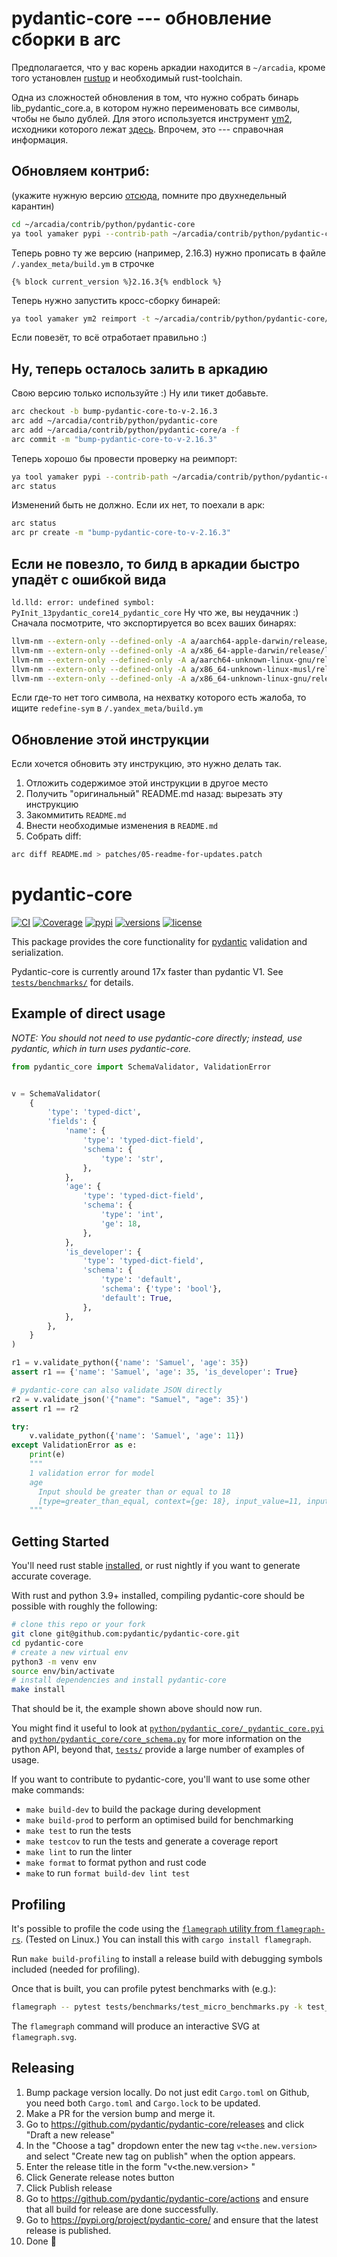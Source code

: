 # pydantic-core --- обновление сборки в arc

Предполагается, что у вас корень аркадии находится в `~/arcadia`, кроме того установлен [rustup](https://rustup.rs/) и 
необходимый rust-toolchain.

Одна из сложностей обновления в том, что нужно собрать бинарь lib_pydantic_core.a, в котором нужно переименовать все символы,
чтобы не было дублей. Для этого используется инструмент [ym2](https://docs.yandex-team.ru/contrib-automation/templates),
исходники которого лежат [здесь](https://a.yandex-team.ru/arcadia/devtools/yamaker/libym2). Впрочем, это --- справочная
информация.

## Обновляем контриб:

(укажите нужную версию [отсюда](https://github.com/pydantic/pydantic-core/releases), помните про двухнедельный карантин)

```bash
cd ~/arcadia/contrib/python/pydantic-core
ya tool yamaker pypi --contrib-path ~/arcadia/contrib/python/pydantic-core -v 2.16.3 
```

Теперь ровно ту же версию (например, 2.16.3) нужно прописать в файле `/.yandex_meta/build.ym` в строчке

```
{% block current_version %}2.16.3{% endblock %}
```

Теперь нужно запустить кросс-сборку бинарей:

```bash
ya tool yamaker ym2 reimport -t ~/arcadia/contrib/python/pydantic-core/.yandex_meta/build.ym
```

Если повезёт, то всё отработает правильно :)


## Ну, теперь осталось залить в аркадию

Свою версию только используйте :) 
Ну или тикет добавьте.

```bash
arc checkout -b bump-pydantic-core-to-v-2.16.3
arc add ~/arcadia/contrib/python/pydantic-core
arc add ~/arcadia/contrib/python/pydantic-core/a -f
arc commit -m "bump-pydantic-core-to-v-2.16.3"
```

Теперь хорошо бы провести проверку на реимпорт:

```bash
ya tool yamaker pypi --contrib-path ~/arcadia/contrib/python/pydantic-core -v 2.16.3 
arc status
```

Изменений быть не должно. Если их нет, то поехали в арк:

```bash
arc status
arc pr create -m "bump-pydantic-core-to-v-2.16.3"
```

## Если не повезло, то билд в аркадии быстро упадёт с ошибкой вида 
`ld.lld: error: undefined symbol: PyInit_13pydantic_core14_pydantic_core`
Ну что же, вы неудачник :)
Сначала посмотрите, что экспортируется во всех ваших бинарях:

```bash
llvm-nm --extern-only --defined-only -A a/aarch64-apple-darwin/release/lib_pydantic_core.a 2>/dev/null | sed -e 's|.* ||' | grep PyInit
llvm-nm --extern-only --defined-only -A a/x86_64-apple-darwin/release/lib_pydantic_core.a 2>/dev/null | sed -e 's|.* ||' | grep PyInit
llvm-nm --extern-only --defined-only -A a/aarch64-unknown-linux-gnu/release/lib_pydantic_core.a 2>/dev/null | sed -e 's|.* ||' | grep PyInit
llvm-nm --extern-only --defined-only -A a/x86_64-unknown-linux-musl/release/lib_pydantic_core.a 2>/dev/null | sed -e 's|.* ||' | grep PyInit
llvm-nm --extern-only --defined-only -A a/x86_64-unknown-linux-gnu/release/lib_pydantic_core.a 2>/dev/null | sed -e 's|.* ||' | grep PyInit
```

Если где-то нет того символа, на нехватку которого есть жалоба, то ищите `redefine-sym` в `/.yandex_meta/build.ym`


## Обновление этой инструкции

Если хочется обновить эту инструкцию, это нужно делать так.

1. Отложить содержимое этой инструкции в другое место
2. Получить "оригинальный" README.md назад: вырезать эту инструкцию
3. Закоммитить `README.md`
5. Внести необходимые изменения в `README.md`
5. Собрать diff:

```bash
arc diff README.md > patches/05-readme-for-updates.patch
```

# pydantic-core

[![CI](https://github.com/pydantic/pydantic-core/workflows/ci/badge.svg?event=push)](https://github.com/pydantic/pydantic-core/actions?query=event%3Apush+branch%3Amain+workflow%3Aci)
[![Coverage](https://codecov.io/gh/pydantic/pydantic-core/branch/main/graph/badge.svg)](https://codecov.io/gh/pydantic/pydantic-core)
[![pypi](https://img.shields.io/pypi/v/pydantic-core.svg)](https://pypi.python.org/pypi/pydantic-core)
[![versions](https://img.shields.io/pypi/pyversions/pydantic-core.svg)](https://github.com/pydantic/pydantic-core)
[![license](https://img.shields.io/github/license/pydantic/pydantic-core.svg)](https://github.com/pydantic/pydantic-core/blob/main/LICENSE)

This package provides the core functionality for [pydantic](https://docs.pydantic.dev) validation and serialization.

Pydantic-core is currently around 17x faster than pydantic V1.
See [`tests/benchmarks/`](./tests/benchmarks/) for details.

## Example of direct usage

_NOTE: You should not need to use pydantic-core directly; instead, use pydantic, which in turn uses pydantic-core._

```py
from pydantic_core import SchemaValidator, ValidationError


v = SchemaValidator(
    {
        'type': 'typed-dict',
        'fields': {
            'name': {
                'type': 'typed-dict-field',
                'schema': {
                    'type': 'str',
                },
            },
            'age': {
                'type': 'typed-dict-field',
                'schema': {
                    'type': 'int',
                    'ge': 18,
                },
            },
            'is_developer': {
                'type': 'typed-dict-field',
                'schema': {
                    'type': 'default',
                    'schema': {'type': 'bool'},
                    'default': True,
                },
            },
        },
    }
)

r1 = v.validate_python({'name': 'Samuel', 'age': 35})
assert r1 == {'name': 'Samuel', 'age': 35, 'is_developer': True}

# pydantic-core can also validate JSON directly
r2 = v.validate_json('{"name": "Samuel", "age": 35}')
assert r1 == r2

try:
    v.validate_python({'name': 'Samuel', 'age': 11})
except ValidationError as e:
    print(e)
    """
    1 validation error for model
    age
      Input should be greater than or equal to 18
      [type=greater_than_equal, context={ge: 18}, input_value=11, input_type=int]
    """
```

## Getting Started

You'll need rust stable [installed](https://rustup.rs/), or rust nightly if you want to generate accurate coverage.

With rust and python 3.9+ installed, compiling pydantic-core should be possible with roughly the following:

```bash
# clone this repo or your fork
git clone git@github.com:pydantic/pydantic-core.git
cd pydantic-core
# create a new virtual env
python3 -m venv env
source env/bin/activate
# install dependencies and install pydantic-core
make install
```

That should be it, the example shown above should now run.

You might find it useful to look at [`python/pydantic_core/_pydantic_core.pyi`](./python/pydantic_core/_pydantic_core.pyi) and
[`python/pydantic_core/core_schema.py`](./python/pydantic_core/core_schema.py) for more information on the python API,
beyond that, [`tests/`](./tests) provide a large number of examples of usage.

If you want to contribute to pydantic-core, you'll want to use some other make commands:
* `make build-dev` to build the package during development
* `make build-prod` to perform an optimised build for benchmarking
* `make test` to run the tests
* `make testcov` to run the tests and generate a coverage report
* `make lint` to run the linter
* `make format` to format python and rust code
* `make` to run `format build-dev lint test`

## Profiling

It's possible to profile the code using the [`flamegraph` utility from `flamegraph-rs`](https://github.com/flamegraph-rs/flamegraph). (Tested on Linux.) You can install this with `cargo install flamegraph`.

Run `make build-profiling` to install a release build with debugging symbols included (needed for profiling).

Once that is built, you can profile pytest benchmarks with (e.g.):

```bash
flamegraph -- pytest tests/benchmarks/test_micro_benchmarks.py -k test_list_of_ints_core_py --benchmark-enable
```
The `flamegraph` command will produce an interactive SVG at `flamegraph.svg`.

## Releasing

1. Bump package version locally. Do not just edit `Cargo.toml` on Github, you need both `Cargo.toml` and `Cargo.lock` to be updated.
2. Make a PR for the version bump and merge it.
3. Go to https://github.com/pydantic/pydantic-core/releases and click "Draft a new release"
4. In the "Choose a tag" dropdown enter the new tag `v<the.new.version>` and select "Create new tag on publish" when the option appears.
5. Enter the release title in the form "v<the.new.version> <YYYY-MM-DD>"
6. Click Generate release notes button
7. Click Publish release
8. Go to https://github.com/pydantic/pydantic-core/actions and ensure that all build for release are done successfully.
9. Go to https://pypi.org/project/pydantic-core/ and ensure that the latest release is published.
10. Done 🎉
